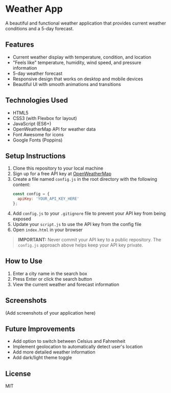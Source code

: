 # Weather App

A beautiful and functional weather application that provides current weather conditions and a 5-day forecast.

## Features

- Current weather display with temperature, condition, and location
- "Feels like" temperature, humidity, wind speed, and pressure information
- 5-day weather forecast
- Responsive design that works on desktop and mobile devices
- Beautiful UI with smooth animations and transitions

## Technologies Used

- HTML5
- CSS3 (with Flexbox for layout)
- JavaScript (ES6+)
- OpenWeatherMap API for weather data
- Font Awesome for icons
- Google Fonts (Poppins)

## Setup Instructions

1. Clone this repository to your local machine
2. Sign up for a free API key at [OpenWeatherMap](https://openweathermap.org/api)
3. Create a file named `config.js` in the root directory with the following content:
   ```javascript
   const config = {
     apiKey: 'YOUR_API_KEY_HERE'
   };
   ```
4. Add `config.js` to your `.gitignore` file to prevent your API key from being exposed
5. Update your `script.js` to use the API key from the config file
6. Open `index.html` in your browser

> **IMPORTANT:** Never commit your API key to a public repository. The `config.js` approach above helps keep your API key private.

## How to Use

1. Enter a city name in the search box
2. Press Enter or click the search button
3. View the current weather and forecast information

## Screenshots

(Add screenshots of your application here)

## Future Improvements

- Add option to switch between Celsius and Fahrenheit
- Implement geolocation to automatically detect user's location
- Add more detailed weather information
- Add dark/light theme toggle

## License

MIT